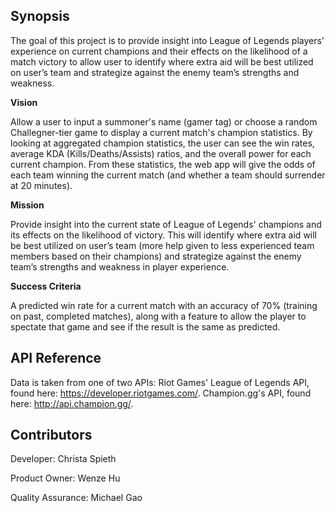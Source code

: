 ## Synopsis

The goal of this project is to provide insight into League of Legends players’ experience on current champions and their effects on the likelihood of a match victory to allow user to identify where extra aid will be best utilized on user’s team and strategize against the enemy team’s strengths and weakness.

**Vision**

Allow a user to input a summoner's name (gamer tag) or choose a random Challegner-tier game to display a current match's champion statistics. By looking at aggregated champion statistics, the user can see the win rates, average KDA (Kills/Deaths/Assists) ratios, and the overall power for each current champion. From these statistics, the web app will give the odds of each team winning the current match (and whether a team should surrender at 20 minutes).

**Mission**

Provide insight into the current state of League of Legends' champions and its effects on the likelihood of victory. This will identify where extra aid will be best utilized on user’s team (more help given to less experienced team members based on their champions) and strategize against the enemy team’s strengths and weakness in player experience.

**Success Criteria**

A predicted win rate for a current match with an accuracy of 70% (training on past, completed matches), along with a feature to allow the player to spectate that game and see if the result is the same as predicted.


## API Reference

Data is taken from one of two APIs:
Riot Games' League of Legends API, found here: https://developer.riotgames.com/.
Champion.gg's API, found here: http://api.champion.gg/.


## Contributors

Developer: Christa Spieth

Product Owner: Wenze Hu

Quality Assurance: Michael Gao


